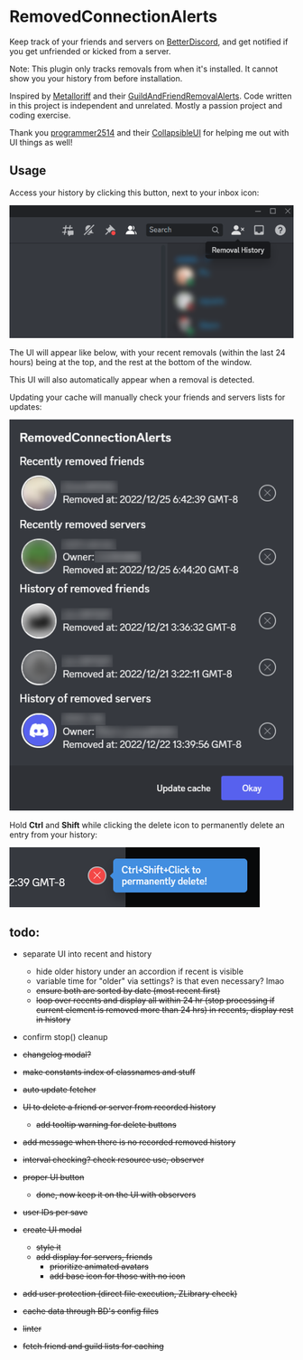 # RemovedConnectionAlerts

Keep track of your friends and servers on [BetterDiscord](https://betterdiscord.app), and get notified if you get unfriended or kicked from a server.

Note: This plugin only tracks removals from when it's installed. It cannot show you your history from before installation.

Inspired by [Metalloriff](https://github.com/Metalloriff) and their [GuildAndFriendRemovalAlerts](https://github.com/Metalloriff/BetterDiscordPlugins/tree/master/GuildAndFriendRemovalAlerts). Code written in this project is independent and unrelated. Mostly a passion project and coding exercise.

Thank you [programmer2514](https://github.com/programmer2514) and their [CollapsibleUI](https://github.com/programmer2514/BetterDiscord-CollapsibleUI) for helping me out with UI things as well!

## Usage

Access your history by clicking this button, next to your inbox icon:

![RemovedConnectionAlerts button](/screenshots/icon_dashboard.png)

The UI will appear like below, with your recent removals (within the last 24 hours) being at the top, and the rest at the bottom of the window.

This UI will also automatically appear when a removal is detected.

Updating your cache will manually check your friends and servers lists for updates:

![RemovedConnectionAlerts UI](/screenshots/window_example.png)

Hold **Ctrl** and **Shift** while clicking the delete icon to permanently delete an entry from your history:

![Deleting a history log on the UI](/screenshots/delete_button.png)

## todo:

- separate UI into recent and history
    - hide older history under an accordion if recent is visible
    - variable time for "older" via settings? is that even necessary? lmao
    - ~~ensure both are sorted by date (most recent first)~~
    - ~~loop over recents and display all within 24 hr (stop processing if current element is removed more than 24 hrs) in recents, display rest in history~~

- confirm stop() cleanup

- ~~changelog modal?~~

- ~~make constants index of classnames and stuff~~

- ~~auto update fetcher~~

- ~~UI to delete a friend or server from recorded history~~
    - ~~add tooltip warning for delete buttons~~

- ~~add message when there is no recorded removed history~~

- ~~interval checking? check resource use, observer~~

- ~~proper UI button~~
    - ~~done, now keep it on the UI with observers~~

- ~~user IDs per save~~

- ~~create UI modal~~
    - ~~style it~~
    - ~~add display for servers, friends~~
        - ~~prioritize animated avatars~~
        - ~~add base icon for those with no icon~~

- ~~add user protection (direct file execution, ZLibrary check)~~

- ~~cache data through BD's config files~~

- ~~linter~~

- ~~fetch friend and guild lists for caching~~